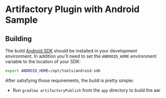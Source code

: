 Artifactory Plugin with Android Sample 
==========================

## Building

The build [Android SDK](http://developer.android.com/sdk/index.html)
should be installed in your development environment. In addition you'll need to set
the `ANDROID_HOME` environment variable to the location of your SDK:

```bash
export ANDROID_HOME=/opt/tools/android-sdk
```

After satisfying those requirements, the build is pretty simple:

* Run `gradlew artifactoryPublish` from the `app` directory to build the aar


